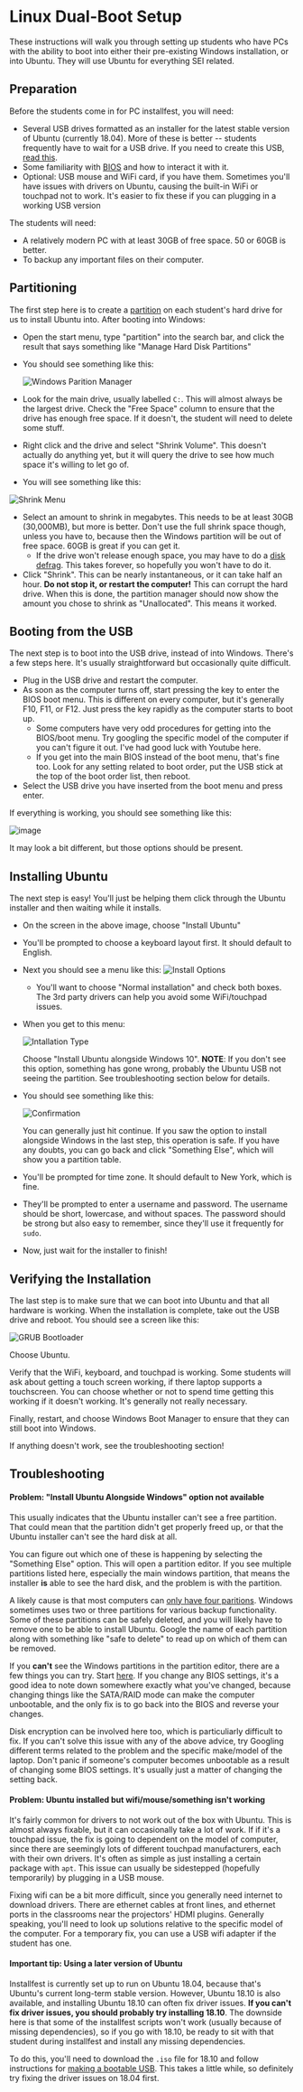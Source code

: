 # Linux Dual-Boot Setup

These instructions will walk you through setting up students who have PCs with
the ability to boot into either their pre-existing Windows installation, or into
Ubuntu. They will use Ubuntu for everything SEI related.

## Preparation

Before the students come in for PC installfest, you will need:

- Several USB drives formatted as an installer for the latest stable version
  of Ubuntu (currently 18.04). More of these is better -- students frequently
  have to wait for a USB drive. If you need to create this USB, [read this](https://tutorials.ubuntu.com/tutorial/tutorial-create-a-usb-stick-on-macos#0).
- Some familiarity with [BIOS](https://www.howtogeek.com/179789/htg-explains-what-is-bios-and-when-should-i-use-it/) and how to interact it with it.
- Optional: USB mouse and WiFi card, if you have them. Sometimes
  you'll have issues with drivers on Ubuntu, causing the built-in WiFi or
  touchpad not to work. It's easier to fix these if you can plugging in a working
  USB version

The students will need:

- A relatively modern PC with at least 30GB of free space. 50 or 60GB is better.
- To backup any important files on their computer.

## Partitioning

The first step here is to create a [partition](https://www.computerhope.com/jargon/p/partitio.htm) on each
student's hard drive for us to install Ubuntu into. After booting into Windows:
- Open the start menu, type "partition" into the search bar, and click the
  result that says something like "Manage Hard Disk Partitions"
- You should see something like this:

  ![Windows Parition Manager](https://www.howtogeek.com/wp-content/uploads/2017/07/xwmp_topa.png.pagespeed.gp+jp+jw+pj+ws+js+rj+rp+rw+ri+cp+md.ic.FfPe-DiuIy.png)

- Look for the main drive, usually labelled `C:`. This will almost always be the
  largest drive. Check the "Free Space" column to ensure that the drive has
  enough free space. If it doesn't, the student will need to delete some stuff.
- Right click and the drive and select "Shrink Volume". This doesn't actually do
  anything yet, but it will query the drive to see how much space it's willing
  to let go of.
- You will see something like this:

![Shrink Menu](https://www.howtogeek.com/wp-content/uploads/gg/up/sshot-2009-08-27-15-56-05.png)

- Select an amount to shrink in megabytes. This needs to be at least 30GB
  (30,000MB), but more is better. Don't use the full shrink space though, unless
  you have to, because then the Windows partition will be out of free space.
  60GB is great if you can get it.
  - If the drive won't release enough space, you may have to do a [disk defrag](https://support.microsoft.com/en-us/help/4026701/windows-defragment-your-windows-10-pc). This takes forever, so hopefully you won't have to do it.
- Click "Shrink". This can be nearly instantaneous, or it can take half an hour.
  **Do not stop it, or restart the computer!** This can corrupt the hard drive.
  When this is done, the partition manager should now show the amount you chose
  to shrink as "Unallocated". This means it worked.

## Booting from the USB

The next step is to boot into the USB drive, instead of into Windows. There's a
few steps here. It's usually straightforward but occasionally quite difficult.

- Plug in the USB drive and restart the computer.
- As soon as the computer turns off, start pressing the key to enter the BIOS
  boot menu. This is different on every computer, but it's generally F10, F11,
  or F12. Just press the key rapidly as the computer starts to boot up.
  - Some computers have very odd procedures for getting into the BIOS/boot menu.
    Try googling the specific model of the computer if you can't figure it out.
    I've had good luck with Youtube here.
  - If you get into the main BIOS instead of the boot menu, that's fine too.
    Look for any setting related to boot order, put the USB stick at the
    top of the boot order list, then reboot.
- Select the USB drive you have inserted from the boot menu and press enter.

If everything is working, you should see something like this:

![image](https://media.git.generalassemb.ly/user/6926/files/415b3e80-59f1-11e9-82c1-0f82ecc39a1b)

It may look a bit different, but those options should be present.

## Installing Ubuntu

The next step is easy! You'll just be helping them click through the Ubuntu
installer and then waiting while it installs.

- On the screen in the above image, choose "Install Ubuntu"
- You'll be prompted to choose a keyboard layout first. It should default to
  English.
- Next you should see a menu like this:
![Install Options](./images/ubuntu-installation-type.png)
    - You'll want to choose "Normal installation" and check both boxes. The 3rd
      party drivers can help you avoid some WiFi/touchpad issues.
- When you get to this menu:

  ![Intallation Type](https://www.computerhope.com/issues/pictures/install-ubuntu-03-alongside-windows.jpg)

  Choose "Install Ubuntu alongside Windows 10". **NOTE**: If you don't see this
  option, something has gone wrong, probably the Ubuntu USB not seeing the
  partition. See troubleshooting section below for details.
- You should see something like this:

  ![Confirmation](https://media.git.generalassemb.ly/user/6926/files/0f97a700-59f4-11e9-9778-d59149d7d3ff)

  You can generally just hit continue. If you saw the option to install alongside
  Windows in the last step, this operation is safe. If you have any doubts, you
  can go back and click "Something Else", which will show you a partition table.
- You'll be prompted for time zone. It should default to New York, which is fine.
- They'll be prompted to enter a username and password. The username should be
  short, lowercase, and without spaces. The password should be strong but
  also easy to remember, since they'll use it frequently for `sudo`.
- Now, just wait for the installer to finish!

## Verifying the Installation

The last step is to make sure that we can boot into Ubuntu and that all hardware
is working. When the installation is complete, take out the USB drive and
reboot. You should see a screen like this:

![GRUB Bootloader](./images/grub-bootloader.png)

Choose Ubuntu.

Verify that the WiFi, keyboard, and touchpad is working. Some students will ask
about getting a touch screen working, if there laptop supports a touchscreen.
You can choose whether or not to spend time getting this working if it doesn't
working. It's generally not really necessary.

Finally, restart, and choose Windows Boot Manager to ensure that they can still
boot into Windows.

If anything doesn't work, see the troubleshooting section!

## Troubleshooting

#### Problem: "Install Ubuntu Alongside Windows" option not available

This usually indicates that the Ubuntu installer can't see a free partition.
That could mean that the partition didn't get properly freed up, or that the
Ubuntu installer can't see the hard disk at all.

You can figure out which one of these is happening by selecting the "Something
Else" option. This will open a partition editor. If you see multiple partitions
listed here, especially the main windows partition, that means the installer
**is** able to see the hard disk, and the problem is with the partition.

A likely cause is that most computers can
[only have four paritions](https://superuser.com/questions/370016/why-can-i-only-have-four-partitions). Windows sometimes uses two or three partitions for various backup
functionality. Some of these partitions can be safely deleted, and you will
likely have to remove one to be able to install Ubuntu. Google the name of each
partition along with something like "safe to delete" to read up on which of them
can be removed.

If you **can't** see the Windows partitions in the partition editor, there are a
few things you can try. Start
[here](https://superuser.com/questions/370016/why-can-i-only-have-four-partitions).
If you change any BIOS settings, it's a good idea to note down somewhere exactly
what you've changed, because changing things like the SATA/RAID mode can make
the computer unbootable, and the only fix is to go back into the BIOS and
reverse your changes.

Disk encryption can be involved here too, which is particuliarly difficult to
fix. If you can't solve this issue with any of the above advice, try Googling
different terms related to the problem and the specific make/model of the
laptop. Don't panic if someone's computer becomes unbootable as a result of
changing some BIOS settings. It's usually just a matter of changing the setting
back.

#### Problem: Ubuntu installed but wifi/mouse/something isn't working

It's fairly common for drivers to not work out of the box with Ubuntu. This is
almost always fixable, but it can occasionally take a lot of work. If if it's a
touchpad issue, the fix is going to dependent on the model of computer, since
there are seemingly lots of different touchpad manufacturers, each with their
own drivers. It's often as simple as just installing a certain package with `apt`.
This issue can usually be sidestepped (hopefully temporarily) by
plugging in a USB mouse.

Fixing wifi can be a bit more difficult, since you generally need internet to
download drivers. There are ethernet cables at front lines, and ethernet ports
in the classrooms near the projectors' HDMI plugins. Generally speaking, you'll
need to look up solutions relative to the specific model of the computer. For a
temporary fix, you can use a USB wifi adapter if the student has one.

#### Important tip: Using a later version of Ubuntu

Installfest is currently set up to run on Ubuntu 18.04, because that's Ubuntu's
current long-term stable version. However, Ubuntu 18.10 is also available, and
installing Ubuntu 18.10 can often fix driver issues. **If you can't fix driver
issues, you should probably try installing 18.10**. The downside here is that
some of the installfest scripts won't work (usually because of missing
dependencies), so if you go with 18.10, be ready to sit with that student during
installfest and install any missing dependencies.

To do this, you'll need to download the `.iso` file for 18.10 and follow
instructions for
[making a bootable USB](https://tutorials.ubuntu.com/tutorial/tutorial-create-a-usb-stick-on-macos#0).
This takes a little while, so definitely try fixing the driver issues on 18.04
first.
